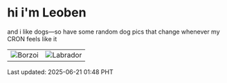 # hi i'm Leoben

and i like dogs—so have some random dog pics that change whenever my CRON feels like it

|  |  |
|--------|----------|
| ![Borzoi](https://random-dog-vercel.vercel.app/api/random-borzoi?v=1750441732) | ![Labrador](https://random-dog-vercel.vercel.app/api/random-labrador?v=1750441732) |

Last updated: 2025-06-21 01:48 PHT
